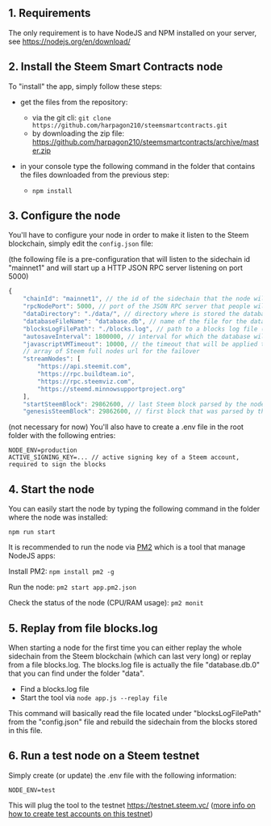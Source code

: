 


## 1. Requirements
The only requirement is to have NodeJS and NPM installed on your server, see https://nodejs.org/en/download/

## 2. Install the Steem Smart Contracts node
To "install" the app, simply follow these steps:
- get the files from the repository: 
	- via the git cli: ```git clone https://github.com/harpagon210/steemsmartcontracts.git```
	- by downloading the zip file: https://github.com/harpagon210/steemsmartcontracts/archive/master.zip

- in your console type the following command in the folder that contains the files downloaded from the previous step:
	- ```npm install```

## 3. Configure the node
You'll have to configure your node in order to make it listen to the Steem blockchain, simply edit the ```config.json``` file: 

(the following file is a pre-configuration that will listen to the sidechain id "mainnet1" and will start up a HTTP JSON RPC server listening on port 5000)

```js
{
    "chainId": "mainnet1", // the id of the sidechain that the node will listen to
    "rpcNodePort": 5000, // port of the JSON RPC server that people will use to retrieve data from your node
    "dataDirectory": "./data/", // directory where is stored the database
    "databaseFileName": "database.db", // name of the file for the database
    "blocksLogFilePath": "./blocks.log", // path to a blocks log file (used with the replay function)
    "autosaveInterval": 1800000, // interval for which the database will be saved, in milliseconds, if 0, the autosave will be deactivated
    "javascriptVMTimeout": 10000, // the timeout that will be applied to the JavaScript virtual machine, needs to be the same on all the nodes of the sidechain
    // array of Steem full nodes url for the failover
    "streamNodes": [
        "https://api.steemit.com",
        "https://rpc.buildteam.io",
        "https://rpc.steemviz.com",
        "https://steemd.minnowsupportproject.org"
    ],
    "startSteemBlock": 29862600, // last Steem block parsed by the node
    "genesisSteemBlock": 29862600, // first block that was parsed by the sidechain, needs to be the same on all nodes listening to the sidechain id previously defined
```
(not necessary for now) You'll also have to create a .env file in the root folder with the following entries:

```
NODE_ENV=production
ACTIVE_SIGNING_KEY=... // active signing key of a Steem account, required to sign the blocks
```
## 4. Start the node
You can easily start the node by typing the following command in the folder where the node was installed:

```npm run start```

It is recommended to run the node via [PM2](http://pm2.keymetrics.io/) which is a tool that manage NodeJS apps:

Install PM2: ```npm install pm2 -g```

Run the node: ```pm2 start app.pm2.json```

Check the status of the node (CPU/RAM usage): ```pm2 monit```

## 5. Replay from file blocks.log
When starting a node for the first time you can either replay the whole sidechain from the Steem blockchain (which can last very long) or replay from a file blocks.log.
The blocks.log file is actually the file "database.db.0" that you can find under the folder "data".

- Find a blocks.log file
- Start the tool via ```node app.js --replay file```

This command will basically read the file located under "blocksLogFilePath" from the "config.json" file and rebuild the sidechain from the blocks stored in this file.

## 6. Run a test node on a Steem testnet
Simply create (or update) the .env file with the following information:

```
NODE_ENV=test
```
This will plug the tool to the testnet https://testnet.steem.vc/ ([more info on how to create test accounts on this testnet](https://testnet.steem.vc/))